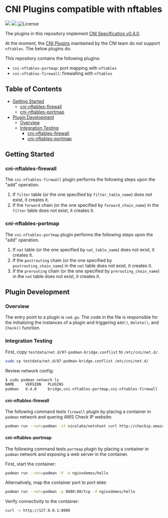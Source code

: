 # CNI Plugins compatible with nftables

<a href="https://github.com/greenpau/cni-plugins/actions/" target="_blank"><img src="https://github.com/greenpau/cni-plugins/workflows/build/badge.svg?branch=main"></a>
<a href="https://pkg.go.dev/github.com/greenpau/cni-plugins" target="_blank"><img src="https://img.shields.io/badge/godoc-reference-blue.svg"></a>
![License](https://img.shields.io/github/license/greenpau/cni-plugins)

The plugins in this repository implement
[CNI Specification v0.4.0](https://github.com/containernetworking/cni/blob/spec-v0.4.0/SPEC.md).

At the moment, the [CNI Plugins](https://github.com/containernetworking/plugins)
maintained by the CNI team do not support `nftables`. The below plugins do.

This repository contains the following plugins:

* `cni-nftables-portmap`: port mapping with `nftables`
* `cni-nftables-firewall`: firewalling with `nftables`

<!-- begin-markdown-toc -->
## Table of Contents

* [Getting Started](#getting-started)
  * [cni-nftables-firewall](#cninftablesfirewall)
  * [cni-nftables-portmap](#cninftablesportmap)
* [Plugin Development](#plugin-development)
  * [Overview](#overview)
  * [Integration Testing](#integration-testing)
    * [cni-nftables-firewall](#cninftablesfirewall-1)
    * [cni-nftables-portmap](#cninftablesportmap-1)

<!-- end-markdown-toc -->

## Getting Started

### cni-nftables-firewall

The `cni-nftables-firewall` plugin performs the following steps upon
the "add" operation.

1. If `filter` table (or the one specified by `filter_table_name`) does not
  exist, it creates it.
2. If the `forward` chain (or the one specified by `forward_chain_name`)
  in the `filter` table does not exist, it creates it.

### cni-nftables-portmap

The `cni-nftables-portmap` plugin performs the following steps upon
the "add" operation.

1. If `nat` table (or the one specified by `nat_table_name`) does not
   exist, it creates it.
1. If the `postrouting` chain (or the one specified by `postrouting_chain_name`)
  in the `nat` table does not exist, it creates it.
1. If the `prerouting` chain (or the one specified by `prerouting_chain_name`)
  in the `nat` table does not exist, it creates it.

## Plugin Development

### Overview

The entry point to a plugin is `cmd.go`. The code in the file
is responsible for the initializing the instances of a plugin
and triggering `Add()`, `Delete()`, and `Check()` function.

### Integration Testing

First, copy `testdata/net.d/87-podman-bridge.conflist` to
`/etc/cni/net.d/`.

```bash
sudo cp testdata/net.d/87-podman-bridge.conflist /etc/cni/net.d/
```

Review network config:

```bash
$ sudo podman network ls
NAME     VERSION   PLUGINS
podman   0.4.0     bridge,cni-nftables-portmap,cni-nftables-firewall
```

#### cni-nftables-firewall

The following command tests `firewall` plugin by placing
a container in `podman` network and quering AWS Check IP
website:

```bash
podman run --net=podman -it nicolaka/netshoot curl http://checkip.amazonaws.com/
```

#### cni-nftables-portmap

The following command tests `portmap` plugin by placing
a container in `podman` network and exposing a web server
in the container.

First, start the container:

```bash
podman run --net=podman -P -d nginxdemos/hello
```

Alternatively, map the container port to port `8080`:

```bash
podman run --net=podman -p 8080:80/tcp -d nginxdemos/hello
```

Verify connectivity to the container:

```bash
curl -v http://127.0.0.1:8080
```
